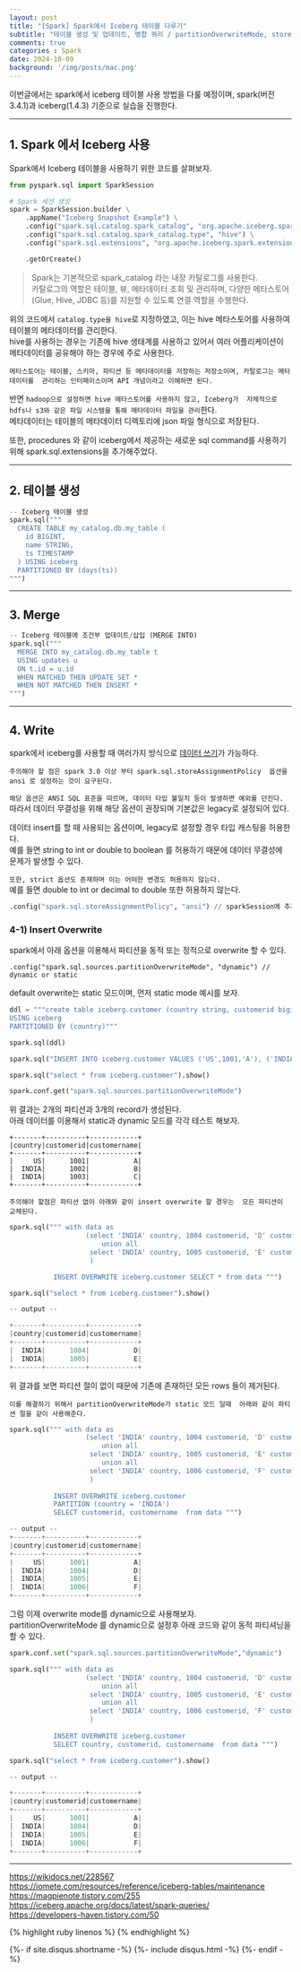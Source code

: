 ```yaml
---
layout: post
title: "[Spark] Spark에서 Iceberg 테이블 다루기"
subtitle: "테이블 생성 및 업데이트, 병합 쿼리 / partitionOverwriteMode, storeAssignmentPolicy" 
comments: true
categories : Spark
date: 2024-10-09
background: '/img/posts/mac.png'
---
```


이번글에서는 spark에서 iceberg 테이블 사용 방법을 다룰 예정이며, 
    spark(버전 3.4.1)과 iceberg(1.4.3) 기준으로 실습을 진행한다.      

- - - 

## 1. Spark 에서 Iceberg 사용   

Spark에서 Iceberg 테이블을 사용하기 위한 코드를 살펴보자.  

```python
from pyspark.sql import SparkSession

# Spark 세션 생성
spark = SparkSession.builder \
    .appName("Iceberg Snapshot Example") \
    .config("spark.sql.catalog.spark_catalog", "org.apache.iceberg.spark.SparkSessionCatalog") \
    .config("spark.sql.catalog.spark_catalog.type", "hive") \
    .config("spark.sql.extensions", "org.apache.iceberg.spark.extensions.IcebergSparkSessionExtensions") \

    .getOrCreate()
```

> Spark는 기본적으로 spark_catalog 라는 내장 카탈로그를 사용한다.   
> 카탈로그의 역할은 테이블, 뷰, 메타데이터 조회 및 관리하며, 다양한 메타스토어(Glue, Hive, JDBC 등)를 
지원할 수 있도록 연결 역할을 수행한다.   

위의 코드에서 `catalog.type을 hive`로 지정하였고, 이는 hive 메타스토어를 사용하여 
테이블의 메타데이터를 관리한다.   
hive를 사용하는 경우는 기존에 hive 생태계를 사용하고 있어서 
여러 어플리케이션이 메타데이터를 공유해야 하는 경우에 주로 사용한다.   

`메타스토어는 테이블, 스키마, 파티션 등 메타데이터를 저장하는 저장소이며, 카탈로그는 메타데이터를 
관리하는 인터페이스이며 API 개념이라고 이해하면 된다.`   


반면 `hadoop으로 설정하면 hive 메타스토어를 사용하지 않고, Iceberg가 
자체적으로 hdfs나 s3와 같은 파일 시스템을 통해 메타데이터 파일을 관리`한다.   
메타데이터는 테이블의 메타데이터 디렉토리에 json 파일 형식으로 저장된다.    

또한, procedures 와 같이 iceberg에서 제공하는 새로운 sql command를 사용하기 위해 
spark.sql.extensions을 추가해주었다.   

- - - 

## 2. 테이블 생성   


```python
-- Iceberg 테이블 생성
spark.sql("""
  CREATE TABLE my_catalog.db.my_table (
    id BIGINT,
    name STRING,
    ts TIMESTAMP
  ) USING iceberg
  PARTITIONED BY (days(ts))
""")
```

- - - 

## 3. Merge

```python
-- Iceberg 테이블에 조건부 업데이트/삽입 (MERGE INTO)
spark.sql("""
  MERGE INTO my_catalog.db.my_table t
  USING updates u
  ON t.id = u.id
  WHEN MATCHED THEN UPDATE SET *
  WHEN NOT MATCHED THEN INSERT *
""")
```


- - - 

## 4. Write   

spark에서 iceberg를 사용할 때
여러가지 방식으로 [데이터 쓰기](https://iceberg.apache.org/docs/nightly/spark-writes/)가 가능하다.   

`주의해야 할 점은 spark 3.0 이상 부터 spark.sql.storeAssignmentPolicy 
옵션을 ansi 로 설정하는 것이 요구된다.`   

`해당 옵션은 ANSI SQL 표준을 따르며, 데이터 타입 불일치 등이 발생하면 예외를 던진다.`  
따라서 데이터 무결성을 위해 해당 옵션이 권장되며 기본값은 legacy로 설정되어 있다.   

데이터 insert를 할 때 사용되는 옵션이며, legacy로 설정할 경우 타입 캐스팅을 허용한다.  
예를 들면 string to int or double to boolean 를 허용하기 때문에
데이터 무결성에 문제가 발생할 수 있다.  

`또한, strict 옵션도 존재하며 이는 어떠한 변경도 허용하지 않는다.`     
예를 들면 double to int or decimal to double 또한 허용하지 않는다.  


```python
.config("spark.sql.storeAssignmentPolicy", "ansi") // sparkSession에 추가  
```

### 4-1) Insert Overwrite   

spark에서 아래 옵션을 이용해서 파티션을 동적 또는 정적으로 overwrite 할 수 있다.   

```
.config("spark.sql.sources.partitionOverwriteMode", "dynamic") // dynamic or static
```

default overwrite는 static 모드이며, 먼저 static mode 예시를 보자.  

```python
ddl = """create table iceberg.customer (country string, customerid bigint, customername string) 
USING iceberg 
PARTITIONED BY (country)"""

spark.sql(ddl)

spark.sql("INSERT INTO iceberg.customer VALUES ('US',1001,'A'), ('INDIA',1002,'B'), ('INDIA',1003,'C') ")

spark.sql("select * from iceberg.customer").show()

spark.conf.get("spark.sql.sources.partitionOverwriteMode")
```   

위 결과는 2개의 파티션과 3개의 record가 생성된다.   
아래 데이터를 이용해서 static과 dynamic 모드를 각각 테스트 해보자.   

```
+-------+----------+------------+
|country|customerid|customername|
+-------+----------+------------+
|     US|      1001|           A|
|  INDIA|      1002|           B|
|  INDIA|      1003|           C|
+-------+----------+------------+
```

`주의해야 할점은 파티션 없이 아래와 같이 insert overwrite 할 경우는 
모든 파티션이 교체된다.`   

```python
spark.sql(""" with data as
                   (select 'INDIA' country, 1004 customerid, 'D' customername
                       union all
                    select 'INDIA' country, 1005 customerid, 'E' customername
                    )

           INSERT OVERWRITE iceberg.customer SELECT * from data """)

spark.sql("select * from iceberg.customer").show()

-- output --

+-------+----------+------------+
|country|customerid|customername|
+-------+----------+------------+
|  INDIA|      1004|           D|
|  INDIA|      1005|           E|
+-------+----------+------------+
```

위 결과를 보면 파티션 절이 없이 때문에 기존에 존재하던 
모든 rows 들이 제거된다.  

`이를 해결하기 위해서 partitionOverwriteMode가 static 모드 일때 
아래와 같이 파티션 절을 같이 사용해준다.`      

```python
spark.sql(""" with data as 
                   (select 'INDIA' country, 1004 customerid, 'D' customername
                       union all 
                    select 'INDIA' country, 1005 customerid, 'E' customername
                       union all
                    select 'INDIA' country, 1006 customerid, 'F' customername
                    ) 
           
           INSERT OVERWRITE iceberg.customer
           PARTITION (country = 'INDIA') 
           SELECT customerid, customername  from data """)

-- output --
+-------+----------+------------+
|country|customerid|customername|
+-------+----------+------------+
|     US|      1001|           A|
|  INDIA|      1004|           D|
|  INDIA|      1005|           E|
|  INDIA|      1006|           F|
+-------+----------+------------+
```

그럼 이제 overwrite mode를 dynamic으로 사용해보자.   
partitionOverwriteMode 를 dynamic으로 설정후 아래 코드와 같이 
동적 파티셔닝을 할 수 있다.   

```python
spark.conf.set("spark.sql.sources.partitionOverwriteMode","dynamic")

spark.sql(""" with data as 
                   (select 'INDIA' country, 1004 customerid, 'D' customername
                       union all 
                    select 'INDIA' country, 1005 customerid, 'E' customername
                       union all
                    select 'INDIA' country, 1006 customerid, 'F' customername
                    ) 
           
           INSERT OVERWRITE iceberg.customer
           SELECT country, customerid, customername  from data """)

spark.sql("select * from iceberg.customer").show()

-- output --

+-------+----------+------------+
|country|customerid|customername|
+-------+----------+------------+
|     US|      1001|           A|
|  INDIA|      1004|           D|
|  INDIA|      1005|           E|
|  INDIA|      1006|           F|
+-------+----------+------------+
```



- - -

<https://wikidocs.net/228567>   
<https://iomete.com/resources/reference/iceberg-tables/maintenance>   
<https://magpienote.tistory.com/255>    
<https://iceberg.apache.org/docs/latest/spark-queries/>   
<https://developers-haven.tistory.com/50>   

{% highlight ruby linenos %}
{% endhighlight %}


{%- if site.disqus.shortname -%}
    {%- include disqus.html -%}
{%- endif -%}







